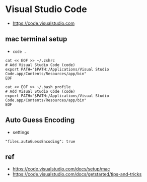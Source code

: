 # Visual Studio Code
* https://code.visualstudio.com

## mac terminal setup
* `code .`

```
cat << EOF >> ~/.zshrc
# Add Visual Studio Code (code)
export PATH="$PATH:/Applications/Visual Studio Code.app/Contents/Resources/app/bin"
EOF
```
```
cat << EOF >> ~/.bash_profile
# Add Visual Studio Code (code)
export PATH="$PATH:/Applications/Visual Studio Code.app/Contents/Resources/app/bin"
EOF
```

## Auto Guess Encoding
* settings

```
"files.autoGuessEncoding": true
```

## ref
* https://code.visualstudio.com/docs/setup/mac
* https://code.visualstudio.com/docs/getstarted/tips-and-tricks